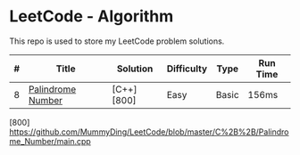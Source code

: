 # LeetCode - Algorithm
This repo is used to store my LeetCode problem solutions.

| # | Title | Solution | Difficulty | Type | Run Time|
|---| ----- | -------- | ---------- |--------|------|
| 8 |[Palindrome Number][8]| [C++][800] | Easy | Basic | 156ms |




[8]: https://leetcode.com/problems/palindrome-number/
[800] https://github.com/MummyDing/LeetCode/blob/master/C%2B%2B/Palindrome_Number/main.cpp
